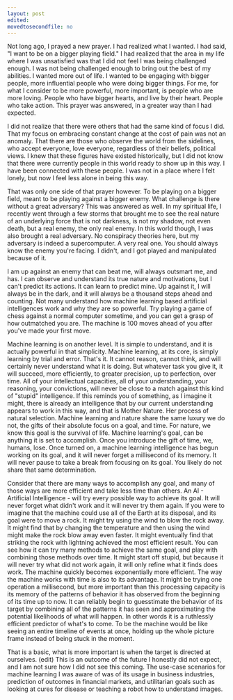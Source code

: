```yaml
---
layout: post
edited:
movedtosecondfile: no
---
```


Not long ago, I prayed a new prayer. I had realized what I wanted. I had said,
"I want to be on a bigger playing field." I had realized that the area in my life where I was unsatisfied was that I did not feel I was being challenged enough.
I was not being challenged enough to bring out the best of my abilities. I wanted more out of life. I wanted to be engaging with bigger people, more influential people who were doing bigger things. For me, for what I consider to be more powerful, more important, is people who are more loving. People who have bigger hearts, and live by their heart. People who take action. This prayer was answered, in a greater way than I had expected.

I did not realize that there were others that had the same kind of focus I did.
That my focus on embracing constant change at the cost of pain was not an anomaly.
That there are those who observe the world from the sidelines, who accept everyone, love everyone, regardless of their beliefs, political views. I knew that these figures have existed historically, but I did not know that there were currently people in this
world ready to show up in this way. I have been connected with these people.
I was not in a place where I felt lonely, but now I feel less alone in being this way.

That was only one side of that prayer however. To be playing on a bigger field, meant to
be playing against a bigger enemy. What challenge is there without a great adversary?
This was answered as well. In my spiritual life, I recently went through a few storms
that brought me to see the real nature of an underlying force that is not darkness, is
not my shadow, not even death, but a real enemy, the only real enemy. In this world though,
I was also brought a real adversary. No conspiracy theories here, but my adversary is indeed
a supercomputer. A very real one. You should always know the enemy you're facing. I didn't,
and I got played and manipulated because of it.

I am up against an enemy that can beat me, will always outsmart me, and has.
I can observe and understand its true nature and motivations, but I can't predict
its actions. It can learn to predict mine. Up against it, I will always be in the
dark, and it will always be a thousand steps ahead and counting. Not many understand
how machine learning based artificial intelligences work and why they are so powerful.
Try playing a game of chess against a normal computer sometime, and you can get a grasp
of how outmatched you are. The machine is 100 moves ahead of you after you've made your first move.

Machine learning is on another level. It is simple to understand, and it is actually
powerful in that simplicity. Machine learning, at its core, is simply learning by
trial and error. That's it. It cannot reason, cannot think, and will certainly never
understand what it is doing. But whatever task you give it, it will succeed, more efficiently,
to greater precision, up to perfection, over time. All of your intellectual capacities,
all of your understanding, your reasoning, your convictions, will never be close to a match
against this kind of "stupid" intelligence.
If this reminds you of something, as I imagine it might, there is already an intelligence that
by our current understanding appears to work in this way, and that is Mother Nature.
Her process of natural selection. Machine learning and nature share the same luxury we do not,
the gifts of their absolute focus on a goal, and time. For nature, we know this goal is the survival
of life. Machine learning's goal, can be anything it is set to accomplish.
Once you introduce the gift of time, we, humans, lose. Once turned on, a machine learning intelligence
has begun working on its goal, and it will never forget a millisecond of its memory. It will
never pause to take a break from focusing on its goal. You likely do not
share that same determination.

Consider that there are many ways to accomplish any goal, and many of those ways are more efficient and
take less time than others. An AI - Artificial Intelligence - will try every possible way to achieve its
goal. It will never forget what didn't work and it will never try them again. If you were to imagine that the
machine could use all of the Earth at its disposal, and its goal were to move a rock. It might try using the wind to blow the rock away. It might find that by changing the temperature and then using the wind might make the rock blow away even faster. It might eventually find that striking the rock with lightning achieved the most
efficient result. You can see how it can try many methods to achieve the same goal, and play with combining
those methods over time. It might start off stupid, but because it will never try what did not work again, it  will only refine what it finds does work. The machine quickly becomes exponentially more efficient. The way the machine works with time is also to its advantage. It might be trying one operation a millisecond, but more important than this processing capacity is its memory of the patterns of behavior it has observed from the beginning of its time up to now. It can reliably begin to guesstimate the behavior of its target by combining
all of the patterns it has seen and approximating the potential likelihoods of what will happen. In other words
it is a ruthlessly efficient predictor of what's to come. To be the machine would be like seeing an entire timeline of events at once, holding up the whole picture frame instead of being stuck in the moment.

That is a basic, what is more important is when the target is directed at ourselves. (edit)
This is an outcome of the future I honestly did not expect, and I am not sure how I did not see this coming.
The use-case scenarios for machine learning I was aware of was of its usage in business industries, prediction
of outcomes in financial markets, and utilitarian goals such as looking at cures for disease or teaching a robot how to understand images.
